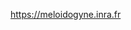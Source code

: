 [//]: # (Created by ./bin/manage_files.pl from ./species/Meloidogyne_incognita/PRJEB8714/Meloidogyne_incognita_PRJEB8714.resources.html on Thu Jun 11 13:44:46 2020)
https://meloidogyne.inra.fr
